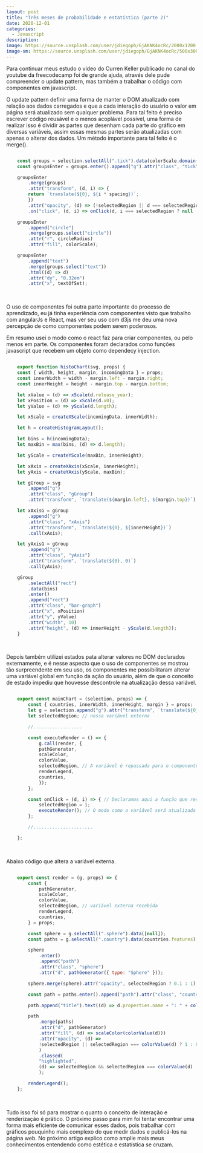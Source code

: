```yaml
---
layout: post
title: "Três meses de probabilidade e estatística (parte 2)"
date: 2020-12-01
categories:
  - Javascript
description:
image: https://source.unsplash.com/user/jdiegoph/GjAKNK4ocRc/2000x1200
image-sm: https://source.unsplash.com/user/jdiegoph/GjAKNK4ocRc/500x300
---
```


Para continuar meus estudo o vídeo do Curren Keller publicado no canal do youtube da freecodecamp foi de grande ajuda, através dele pude compreender o update pattern, mas também a trabalhar o código com componentes em javascript.

O update pattern definir uma forma de manter o DOM atualizado com relação aos dados carregados e que a cada interação do usuário o valor em página será atualizado sem qualquer problema. Para tal feito é preciso escrever código reusável e o menos acoplável possível, uma forma de realizar isso é dividir as partes que desenham cada parte do gráfico em diversas variáveis, assim essas mesmas partes serão atualizadas com apenas o alterar dos dados. Um método importante para tal feito é o merge().

~~~ javascript

    const groups = selection.selectAll(".tick").data(colorScale.domain());
    const groupsEnter = groups.enter().append("g").attr("class", "tick");

    groupsEnter
        .merge(groups)
        .attr("transform", (d, i) => {
        return `translate(${0}, ${i * spacing})`;
        })
        .attr("opacity", (d) => (!selectedRegion || d === selectedRegion ? 1 : 0.2)) 
        .on("click", (d, i) => onClick(d, i === selectedRegion ? null : i));

    groupsEnter
        .append("circle")
        .merge(groups.select("circle"))
        .attr("r", circleRadius)
        .attr("fill", colorScale);

    groupsEnter
        .append("text")
        .merge(groups.select("text"))
        .html((d) => d)
        .attr("dy", "0.32em")
        .attr("x", textOfSet);


~~~
<br>


O uso de componentes foi outra parte importante do processo de aprendizado, eu já tinha experiência com componentes visto que trabalho com angularJs e React, mas ver seu uso com d3js me deu uma nova percepção de como componentes podem serem poderosos.

Em resumo usei o modo como o react faz para criar componentes, ou pelo menos em parte. Os componentes foram declarados como funções javascript que recebem um objeto como dependecy injection.

~~~ javascript

    export function histoChart(svg, props) {
    const { width, height, margin, incomingData } = props;
    const innerWidth = width - margin.left - margin.right;
    const innerHeight = height - margin.top - margin.bottom;

    let xValue = (d) => xScale(d.release_year);
    let xPosition = (d) => xScale(d.x0);
    let yValue = (d) => yScale(d.length);

    let xScale = createXScale(incomingData, innerWidth);

    let h = createHistogramLayout();

    let bins = h(incomingData);
    let maxBin = max(bins, (d) => d.length);

    let yScale = createYScale(maxBin, innerHeight);

    let xAxis = createXAxis(xScale, innerHeight);
    let yAxis = createYAxis(yScale, maxBin);

    let gGroup = svg
        .append("g")
        .attr("class", "gGroup")
        .attr("transform", `translate(${margin.left}, ${margin.top})`);

    let xAxisG = gGroup
        .append("g")
        .attr("class", "xAxis")
        .attr("transform", `translate(${0}, ${innerHeight})`)
        .call(xAxis);

    let yAxisG = gGroup
        .append("g")
        .attr("class", "yAxis")
        .attr("transform", `translate(${0}, 0)`)
        .call(yAxis);

    gGroup
        .selectAll("rect")
        .data(bins)
        .enter()
        .append("rect")
        .attr("class", "bar-graph")
        .attr("x", xPosition)
        .attr("y", yValue)
        .attr("width", 10)
        .attr("height", (d) => innerHeight - yScale(d.length));
    }


~~~
<br>


Depois também utilizei estados pata alterar valores no DOM declarados externamente, e é nesse aspecto que o uso de componentes se mostrou tão surpreendente em seu uso, os componentes me possibilitaram alterar uma variável global em função da ação do usuário, além de que o conceito de estado impediu que houvesse descontrole na atualização dessa variável.

~~~ javascript

    export const mainChart = (selection, props) => {
        const { countries, innerWidth, innerHeight, margin } = props;
        let g = selection.append("g").attr("transform", `translate(${0}, ${0})`);
        let selectedRegion; // nossa variável externa

        //..................

        const executeRender = () => {
            g.call(render, {
            pathGenerator,
            scaleColor,
            colorValue,
            selectedRegion, // A variável é repassada para o componente render
            renderLegend,
            countries,
            });
        };

        const onClick = (d, i) => { // Declaramos aqui a função que responderá a interação do usuário
            selectedRegion = i; 
            executeRender(); // O modo como a variável será atualizada fica toda a cargo do componente render e suas dependências  
        };

        //......................

    };

~~~
<br>

Abaixo código que altera a variável externa.

~~~ javascript

    export const render = (g, props) => {
        const {
            pathGenerator,
            scaleColor,
            colorValue,
            selectedRegion, // variável externa recebida
            renderLegend,
            countries,
        } = props;

        const sphere = g.selectAll(".sphere").data([null]);
        const paths = g.selectAll(".country").data(countries.features);

        sphere
            .enter()
            .append("path")
            .attr("class", "sphere")
            .attr("d", pathGenerator({ type: "Sphere" }));

        sphere.merge(sphere).attr("opacity", selectedRegion ? 0.1 : 1);

        const path = paths.enter().append("path").attr("class", "country");

        path.append("title").text((d) => d.properties.name + ": " + colorValue(d));

        path
            .merge(paths)
            .attr("d", pathGenerator)
            .attr("fill", (d) => scaleColor(colorValue(d)))
            .attr("opacity", (d) =>
            !selectedRegion || selectedRegion === colorValue(d) ? 1 : 0.2 // variável externa usada para alterar o componente  
            )
            .classed(
            "highlighted",
            (d) => selectedRegion && selectedRegion === colorValue(d)
            );

        renderLegend();
    };


~~~
<br>

Tudo isso foi só para mostrar o quanto o conceito de interação e renderização é prático.
O próximo passo para mim foi tentar encontrar uma forma mais eficiente de comunicar esses dados, pois trabalhar com gráficos pouquinho mais complexo do que medir dados e publicá-los na página web. No próximo artigo explico como amplie mais meus conhecimentos entendendo como estética e estatística se cruzam.

